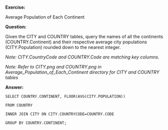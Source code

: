**Exercise:** 

Average Population of Each Continent

**Question:** 

Given the CITY and COUNTRY tables, query the names of all the continents (COUNTRY.Continent) and their respective average city populations (CITY.Population) rounded down to the nearest integer.

*Note: CITY.CountryCode and COUNTRY.Code are matching key columns.*

*Note: Refer to CITY.png and COUNTRY.png in Average_Population_of_Each_Continent directory for CITY and COUNTRY tables* 

**Answer:** 

	SELECT COUNTRY.CONTINENT, FLOOR(AVG(CITY.POPULATION))
	
	FROM COUNTRY
	
	INNER JOIN CITY ON CITY.COUNTRYCODE=COUNTRY.CODE
	
	GROUP BY COUNTRY.CONTINENT;
